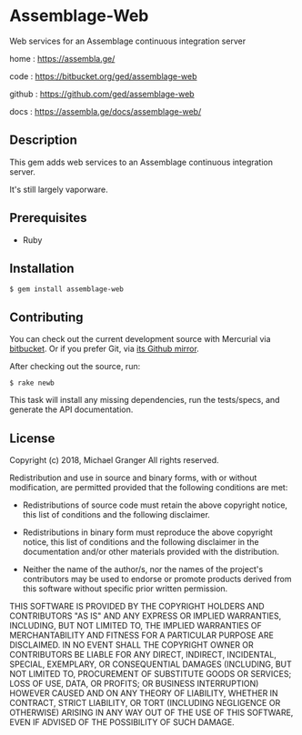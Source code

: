 # Assemblage-Web

Web services for an Assemblage continuous integration server

home
: https://assembla.ge/

code
: https://bitbucket.org/ged/assemblage-web

github
: https://github.com/ged/assemblage-web

docs
: https://assembla.ge/docs/assemblage-web/


## Description

This gem adds web services to an Assemblage continuous integration server.

It's still largely vaporware.


## Prerequisites

* Ruby


## Installation

    $ gem install assemblage-web


## Contributing

You can check out the current development source with Mercurial via
[bitbucket](http://bitbucket.org/ged/assemblage-web). Or if you prefer Git, via
[its Github mirror](https://github.com/ged/assemblage-web).

After checking out the source, run:

    $ rake newb

This task will install any missing dependencies, run the tests/specs,
and generate the API documentation.


## License

Copyright (c) 2018, Michael Granger
All rights reserved.

Redistribution and use in source and binary forms, with or without
modification, are permitted provided that the following conditions are met:

* Redistributions of source code must retain the above copyright notice,
  this list of conditions and the following disclaimer.

* Redistributions in binary form must reproduce the above copyright notice,
  this list of conditions and the following disclaimer in the documentation
  and/or other materials provided with the distribution.

* Neither the name of the author/s, nor the names of the project's
  contributors may be used to endorse or promote products derived from this
  software without specific prior written permission.

THIS SOFTWARE IS PROVIDED BY THE COPYRIGHT HOLDERS AND CONTRIBUTORS "AS IS"
AND ANY EXPRESS OR IMPLIED WARRANTIES, INCLUDING, BUT NOT LIMITED TO, THE
IMPLIED WARRANTIES OF MERCHANTABILITY AND FITNESS FOR A PARTICULAR PURPOSE ARE
DISCLAIMED. IN NO EVENT SHALL THE COPYRIGHT OWNER OR CONTRIBUTORS BE LIABLE
FOR ANY DIRECT, INDIRECT, INCIDENTAL, SPECIAL, EXEMPLARY, OR CONSEQUENTIAL
DAMAGES (INCLUDING, BUT NOT LIMITED TO, PROCUREMENT OF SUBSTITUTE GOODS OR
SERVICES; LOSS OF USE, DATA, OR PROFITS; OR BUSINESS INTERRUPTION) HOWEVER
CAUSED AND ON ANY THEORY OF LIABILITY, WHETHER IN CONTRACT, STRICT LIABILITY,
OR TORT (INCLUDING NEGLIGENCE OR OTHERWISE) ARISING IN ANY WAY OUT OF THE USE
OF THIS SOFTWARE, EVEN IF ADVISED OF THE POSSIBILITY OF SUCH DAMAGE.


